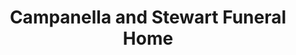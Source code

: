 ---
title: "Campanella and Stewart Funeral Home"
url: /wamego/campanella-and-stewart-funeral-home/
shop: funeral directors
---